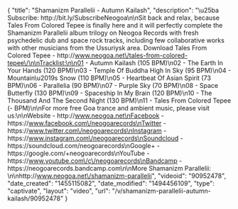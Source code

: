 {
    "title": "Shamanizm Parallelii - Autumn Kailash",
    "description": "\u25ba Subscribe: http:\/\/bit.ly\/SubscribeNeogoa\n\nSit back and relax, because Tales From Colored Tepee is finally here and it will perfectly complete the Shamanizm Parallelii album trilogy on Neogoa Records with fresh psychedelic dub and space rock tracks, including few collaborative works with other musicians from the Ussuriysk area. Download Tales From Colored Tepee - http:\/\/www.neogoa.net\/tales-from-colored-tepee\/\n\nTracklist:\n\n01 - Autumn Kailash (105 BPM)\n02 - The Earth In Your Hands (120 BPM)\n03 - Temple Of Buddha High In Sky (95 BPM)\n04 - Mountain\u2019s Snow (110 BPM)\n05 - Heartbeat Of Asian Spirit (73 BPM)\n06 - Parallelia (90 BPM)\n07 - Purple Sky (70 BPM)\n08 - Space Butterfly (130 BPM)\n09 - Spaceship In My Brain (120 BPM)\n10 - The Thousand And The Second Night (130 BPM)\n11 - Tales From Colored Tepee (- BPM)\n\nFor more free Goa trance and ambient music, please visit us:\n\nWebsite - http:\/\/www.neogoa.net\nFacebook - https:\/\/www.facebook.com\/neogoarecords\nTwitter - https:\/\/www.twitter.com\/neogoarecords\nInstagram - https:\/\/www.instagram.com\/neogoarecords\nSoundcloud - https:\/\/soundcloud.com\/neogoarecords\nGoogle+ - https:\/\/google.com\/+neogoarecords\nYouTube - https:\/\/www.youtube.com\/c\/neogoarecords\nBandcamp - https:\/\/neogoarecords.bandcamp.com\n\nMore Shamanizm Parallelii: \n\nhttp:\/\/www.neogoa.net\/shamanizm-parallelii",
    "videoid": "90952478",
    "date_created": "1455115082",
    "date_modified": "1494456109",
    "type": "captivate",
    "layout": "video",
    "url": "\/v\/shamanizm-parallelii-autumn-kailash\/90952478"
}